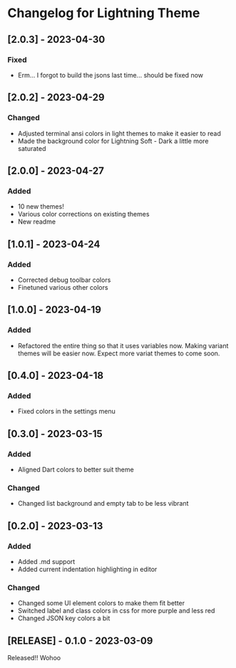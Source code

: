 # Changelog for Lightning Theme

## [2.0.3] - 2023-04-30

### Fixed

- Erm... I forgot to build the jsons last time... should be fixed now

## [2.0.2] - 2023-04-29

### Changed

- Adjusted terminal ansi colors in light themes to make it easier to read
- Made the background color for Lightning Soft - Dark a little more saturated

## [2.0.0] - 2023-04-27

### Added

- 10 new themes!
- Various color corrections on existing themes
- New readme

## [1.0.1] - 2023-04-24

### Added

- Corrected debug toolbar colors
- Finetuned various other colors

## [1.0.0] - 2023-04-19

### Added

- Refactored the entire thing so that it uses variables now. Making variant themes will be easier now. Expect more variat themes to come soon.

## [0.4.0] - 2023-04-18

### Added

- Fixed colors in the settings menu

## [0.3.0] - 2023-03-15

### Added

- Aligned Dart colors to better suit theme

### Changed

- Changed list background and empty tab to be less vibrant

## [0.2.0] - 2023-03-13

### Added

- Added .md support
- Added current indentation highlighting in editor

### Changed

- Changed some UI element colors to make them fit better
- Switched label and class colors in css for more purple and less red
- Changed JSON key colors a bit

## [RELEASE] - 0.1.0 - 2023-03-09

Released!! Wohoo
